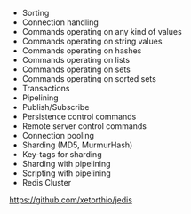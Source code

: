 * Sorting
* Connection handling
* Commands operating on any kind of values
* Commands operating on string values
* Commands operating on hashes
* Commands operating on lists
* Commands operating on sets
* Commands operating on sorted sets
* Transactions
* Pipelining
* Publish/Subscribe
* Persistence control commands
* Remote server control commands
* Connection pooling
* Sharding (MD5, MurmurHash)
* Key-tags for sharding
* Sharding with pipelining
* Scripting with pipelining
* Redis Cluster

https://github.com/xetorthio/jedis